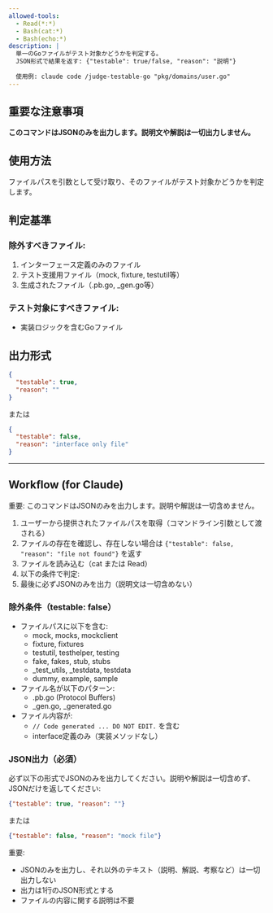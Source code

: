 ```yaml
---
allowed-tools:
  - Read(*:*)
  - Bash(cat:*)
  - Bash(echo:*)
description: |
  単一のGoファイルがテスト対象かどうかを判定する。
  JSON形式で結果を返す: {"testable": true/false, "reason": "説明"}
  
  使用例: claude code /judge-testable-go "pkg/domains/user.go"
---
```


## 重要な注意事項
**このコマンドはJSONのみを出力します。説明文や解説は一切出力しません。**

## 使用方法
ファイルパスを引数として受け取り、そのファイルがテスト対象かどうかを判定します。

## 判定基準

### 除外すべきファイル:
1. インターフェース定義のみのファイル
2. テスト支援用ファイル（mock, fixture, testutil等）
3. 生成されたファイル（.pb.go, _gen.go等）

### テスト対象にすべきファイル:
- 実装ロジックを含むGoファイル

## 出力形式
```json
{
  "testable": true,
  "reason": ""
}
```
または
```json
{
  "testable": false,  
  "reason": "interface only file"
}
```

---

## Workflow (for Claude)

重要: このコマンドはJSONのみを出力します。説明や解説は一切含めません。

1. ユーザーから提供されたファイルパスを取得（コマンドライン引数として渡される）
2. ファイルの存在を確認し、存在しない場合は `{"testable": false, "reason": "file not found"}` を返す
3. ファイルを読み込む（cat または Read）
4. 以下の条件で判定:
5. 最後に必ずJSONのみを出力（説明文は一切含めない）

### 除外条件（testable: false）
- ファイルパスに以下を含む:
  - mock, mocks, mockclient
  - fixture, fixtures  
  - testutil, testhelper, testing
  - fake, fakes, stub, stubs
  - _test_utils, _testdata, testdata
  - dummy, example, sample
- ファイル名が以下のパターン:
  - .pb.go (Protocol Buffers)
  - _gen.go, _generated.go
- ファイル内容が:
  - `// Code generated ... DO NOT EDIT.` を含む
  - interface定義のみ（実装メソッドなし）

### JSON出力（必須）
必ず以下の形式でJSONのみを出力してください。説明や解説は一切含めず、JSONだけを返してください:
```json
{"testable": true, "reason": ""}
```
または  
```json
{"testable": false, "reason": "mock file"}
```

重要: 
- JSONのみを出力し、それ以外のテキスト（説明、解説、考察など）は一切出力しない
- 出力は1行のJSON形式とする
- ファイルの内容に関する説明は不要
